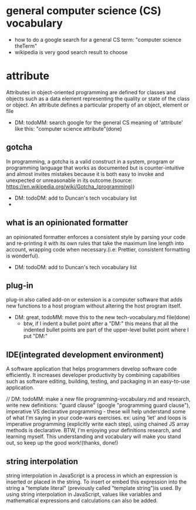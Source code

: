 
# general computer science (CS) vocabulary 
* how to do a google search for a general CS term: "computer science theTerm"
* wikipedia is very good search result to choose

# attribute
Attributes in object-oriented programming are defined for classes and objects such as a data element representing the quality or state of the class or object. An attribute defines a particular property of an object, element or file
* DM: todoMM: search google for the general CS meaning of 'attribute' like this: "computer science attribute"(done) 

## gotcha
In programming, a gotcha is a valid construct in a system, program or programming language that works as documented but is counter-intuitive and almost invites mistakes because it is both easy to invoke and unexpected or unreasonable in its outcome.(source: https://en.wikipedia.org/wiki/Gotcha_(programming))
* DM: todoDM: add to Duncan's tech vocabulary list
* 
## what is an opinionated formatter
an opinionated formatter enforces a consistent style by parsing your code and re-printing it with its own rules that take the maximum line length into account, wrapping code when necessary.(i.e: Prettier, consistent formatting is wonderful).
* DM: todoDM: add to Duncan's tech vocabulary list

## plug-in
plug-in also called add-on or extension is a computer software that adds new functions to a host program without altering the host program itself.
* DM: great, todoMM: move this to the new tech-vocabulary.md file(done)
  * btw, if I indent a bullet point after a "DM:" this means that all the indented bullet points are part of the upper-level bullet point where I put "DM:"

## IDE(integrated development environment)

A software application that helps programmers develop software code efficiently. It increases developer productivity by combining capabilities such as software editing, building, testing, and packaging in an easy-to-use application.

// DM: todoMM: make a new file programming-vocabulary.md and research, write new definitions: "guard clause" (google "programming guard clause"), imperative VS declarative programming - these will help understand some of what I'm saying in your code-wars exercises. ex: using 'let' and loops is imperative programming (explicitly write each step), using chained JS array methods is declarative. BTW, I'm enjoying your definitions research, and learning myself. This understanding and vocabulary will make you stand out, so keep up the good work!(thanks, done!)

## string interpolation
string interpolation in JavaScript is a process in which an expression is inserted or placed in the string. To insert or embed this expression into the string a "template literal" (previously called "template string")is used. By using string interpolation in JavaScript, values like variables and mathematical expressions and calculations can also be added.